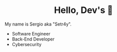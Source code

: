 <div id="header" align="center">
    <h1>Hello, Dev's 👋</h1>
</div>

<div>
    <p>My name is Sergio aka "Setr4y".</p>
</div>

<ul>
  <li>Software Engineer</li>
  <li>Back-End Developer</li>
  <li>Cybersecurity</li>
</ul>

<!-- ### Hi there 👋 -->

<!--
**setr4y/setr4y** is a ✨ _special_ ✨ repository because its `README.md` (this file) appears on your GitHub profile.

Here are some ideas to get you started:

- 🔭 I’m currently working on ...
- 🌱 I’m currently learning ...
- 👯 I’m looking to collaborate on ...
- 🤔 I’m looking for help with ...
- 💬 Ask me about ...
- 📫 How to reach me: ...
- 😄 Pronouns: ...
- ⚡ Fun fact: ...
-->
